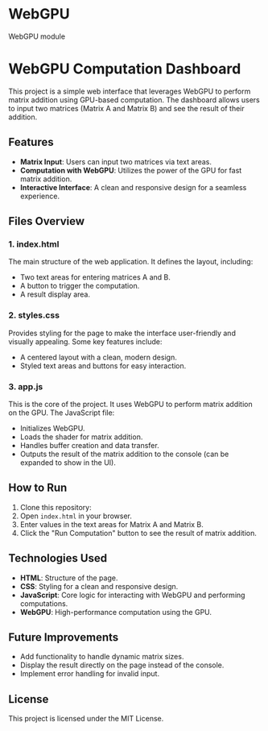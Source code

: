 # WebGPU
WebGPU module 

# WebGPU Computation Dashboard

This project is a simple web interface that leverages WebGPU to perform matrix addition using GPU-based computation. The dashboard allows users to input two matrices (Matrix A and Matrix B) and see the result of their addition.

## Features
- **Matrix Input**: Users can input two matrices via text areas.
- **Computation with WebGPU**: Utilizes the power of the GPU for fast matrix addition.
- **Interactive Interface**: A clean and responsive design for a seamless experience.

## Files Overview

### 1. index.html
The main structure of the web application. It defines the layout, including:
- Two text areas for entering matrices A and B.
- A button to trigger the computation.
- A result display area.

### 2. styles.css
Provides styling for the page to make the interface user-friendly and visually appealing. Some key features include:
- A centered layout with a clean, modern design.
- Styled text areas and buttons for easy interaction.

### 3. app.js
This is the core of the project. It uses WebGPU to perform matrix addition on the GPU. The JavaScript file:
- Initializes WebGPU.
- Loads the shader for matrix addition.
- Handles buffer creation and data transfer.
- Outputs the result of the matrix addition to the console (can be expanded to show in the UI).

## How to Run

1. Clone this repository: 
2. Open `index.html` in your browser.
3. Enter values in the text areas for Matrix A and Matrix B.
4. Click the "Run Computation" button to see the result of matrix addition.

## Technologies Used
- **HTML**: Structure of the page.
- **CSS**: Styling for a clean and responsive design.
- **JavaScript**: Core logic for interacting with WebGPU and performing computations.
- **WebGPU**: High-performance computation using the GPU.

## Future Improvements
- Add functionality to handle dynamic matrix sizes.
- Display the result directly on the page instead of the console.
- Implement error handling for invalid input.

## License
This project is licensed under the MIT License.
